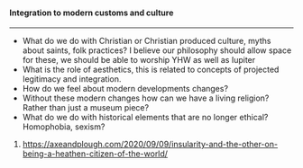 #### Integration to modern customs and culture
---

- What do we do with Christian or Christian produced culture, myths about saints, folk practices? I believe our philosophy should allow space for these, we should be able to worship YHW as well as Iupiter
- What is the role of aesthetics, this is related to concepts of projected legitimacy and integration.
- How do we feel about modern developments changes?
- Without these modern changes how can we have a living religion? Rather than just a museum piece? 
- What do we do with historical elements that are no longer ethical? Homophobia, sexism?

1. https://axeandplough.com/2020/09/09/insularity-and-the-other-on-being-a-heathen-citizen-of-the-world/
